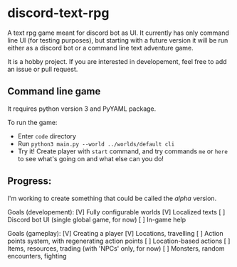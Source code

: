 # discord-text-rpg
A text rpg game meant for discord bot as UI. It currently has only command line UI (for testing purposes), but starting with a future version it will be run either as a discord bot or a command line text adventure game.

It is a hobby project. If you are interested in developement, feel free to add an issue or pull request.

## Command line game

It requires python version 3 and PyYAML package.

To run the game:

 - Enter `code` directory
 - Run `python3 main.py --world ../worlds/default cli`
 - Try it! Create player with `start` command, and try commands `me` or `here` to see what's going on and what else can you do!

## Progress:

I'm working to create something that could be called the _alpha_ version.

Goals (developement):
[V] Fully configurable worlds
[V] Localized texts
[ ] Discord bot UI (single global game, for now)
[ ] In-game help

Goals (gameplay):
[V] Creating a player
[V] Locations, travelling
[ ] Action points system, with regenerating action points
[ ] Location-based actions
[ ] Items, resources, trading (with 'NPCs' only, for now)
[ ] Monsters, random encounters, fighting
